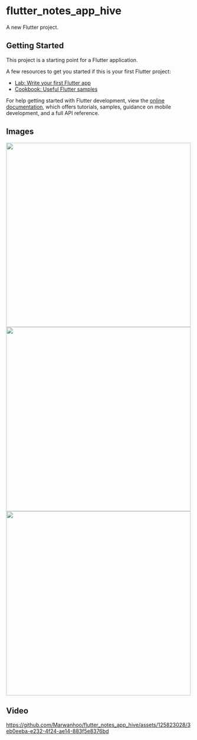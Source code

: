 # flutter_notes_app_hive

A new Flutter project.

## Getting Started

This project is a starting point for a Flutter application.

A few resources to get you started if this is your first Flutter project:

- [Lab: Write your first Flutter app](https://docs.flutter.dev/get-started/codelab)
- [Cookbook: Useful Flutter samples](https://docs.flutter.dev/cookbook)

For help getting started with Flutter development, view the
[online documentation](https://docs.flutter.dev/), which offers tutorials,
samples, guidance on mobile development, and a full API reference.


## Images
<!-- ![Screenshot_20240702_211948_com example flutter_notes_app_hive](https://github.com/Marwanhoo/flutter_notes_app_hive/assets/125823028/1dc01d54-ceab-4e28-9134-ae6fe1d4f7e7) -->



<img src="https://github.com/Marwanhoo/flutter_notes_app_hive/assets/125823028/1dc01d54-ceab-4e28-9134-ae6fe1d4f7e7" width="500" > <br>
<img src="https://github.com/Marwanhoo/flutter_notes_app_hive/assets/125823028/f11aa395-4fac-4ba3-94e1-9e94fe059608" width="500"> <br>
<img src="https://github.com/Marwanhoo/flutter_notes_app_hive/assets/125823028/d81dbb8d-66c8-4b2a-aaa4-02707701aad4" width="500"> <br>

<!-- ![Screenshot_20240702_212017_com example flutter_notes_app_hive](https://github.com/Marwanhoo/flutter_notes_app_hive/assets/125823028/f11aa395-4fac-4ba3-94e1-9e94fe059608) -->

<!-- ![Screenshot_20240702_212030_com example flutter_notes_app_hive](https://github.com/Marwanhoo/flutter_notes_app_hive/assets/125823028/d81dbb8d-66c8-4b2a-aaa4-02707701aad4) -->
## Video


https://github.com/Marwanhoo/flutter_notes_app_hive/assets/125823028/3eb0eeba-e232-4f24-ae14-883f5e8376bd

